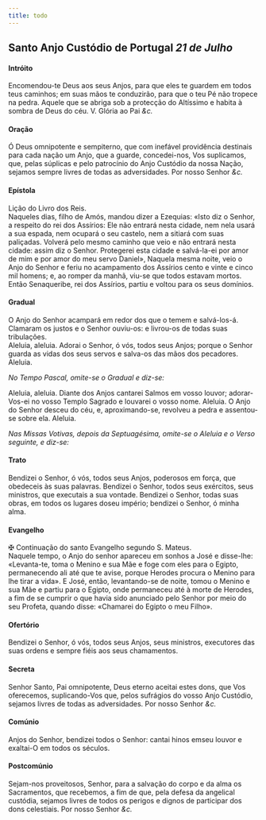 ```yaml
---
title: todo
---
```

<h2 class="text-center">Santo Anjo Custódio de Portugal <em>21 de Julho</em></h2>

<h4 class="text-center">Intróito</h4>
<div class="container-fluid">
<div class="row">
<div class="dropcap text-justify">

</div>
<div class="text-justify">
Encomendou-te Deus aos seus Anjos, para que eles te guardem em todos teus caminhos; em suas mãos te conduzirão, para que o teu Pé não tropece na pedra. Aquele que se abriga sob a protecção do Altíssimo e habita à sombra de Deus do céu. 
<em></em>
V. Glória ao Pai <em>&c.</em>
</div>
</div>
</div>

<h4 class="text-center">Oração</h4>
<div class="container-fluid">
<div class="row">
<div class="dropcap text-justify">

</div>
<div class="dropcap text-justify">
Ó Deus omnipotente e sempiterno, que com inefável providência destinais para cada nação um Anjo, que a guarde, concedei-nos, Vos suplicamos, que, pelas súplicas e pelo patrocínio do Anjo Custódio da nossa Nação, sejamos sempre livres de todas as adversidades. Por nosso Senhor <em>&c.</em>
</div>
</div>
</div>

<h4 class="text-center">Epístola</h4>
<div class="container-fluid">
<div class="row">
<div class="text-justify">

</div>
<div class="text-justify">
Lição do Livro dos Reis.
</div>
<div class="text-justify">

</div>
<div class="dropcap text-justify">
Naqueles dias, filho de Amós, mandou dizer a Ezequias: «Isto diz o Senhor, a respeito do rei dos Assírios: Ele não entrará nesta cidade, nem nela usará a sua espada, nem ocupará o seu castelo, nem a sitiará com suas paliçadas. Volverá pelo mesmo caminho que veio e não entrará nesta cidade: assim diz o Senhor. Protegerei esta cidade e salvá-la-ei por amor de mim e por amor do meu servo Daniel», Naquela mesma noite, veio o Anjo do Senhor e feriu no acampamento dos Assírios cento e vinte e cinco mil homens; e, ao romper da manhã, viu-se que todos estavam mortos. Então Senaqueribe, rei dos Assírios, partiu e voltou para os seus domínios.
</div>
</div>
</div>

<h4 class="text-center">Gradual</h4>
<div class="container-fluid">
<div class="row">
<div class="dropcap text-justify">

</div>
<div class="dropcap text-justify">
O Anjo do Senhor acampará em redor dos que o temem e salvá-los-á. Clamaram os justos e o Senhor ouviu-os: e livrou-os de todas suas tribulações.
</div>
<div class="text-justify">

</div>
<div class="text-justify">
Aleluia, aleluia. Adorai o Senhor, ó vós, todos seus Anjos; porque o Senhor guarda as vidas dos seus servos e salva-os das mãos dos pecadores. Aleluia.
</div>
</div>
</div>

<em>No Tempo Pascal, omite-se o Gradual e diz-se:</em>

<div class="container-fluid">
<div class="row">
<div class="dropcap text-justify">

</div>
<div class="text-justify">
Aleluia, aleluia. Diante dos Anjos cantarei Salmos em vosso louvor; adorar-Vos-ei no vosso Templo Sagrado e louvarei o vosso nome. Aleluia. O Anjo do Senhor desceu do céu, e, aproximando-se, revolveu a pedra e assentou-se sobre ela. Aleluia.
</div>
</div>
</div>

<em>Nas Missas Votivas, depois da Septuagésima, omite-se o Aleluia e o Verso seguinte, e diz-se:</em>

<h4 class="text-center">Trato</h4>
<div class="container-fluid">
<div class="row">
<div class="dropcap text-justify">

</div>
<div class="dropcap text-justify">
Bendizei o Senhor, ó vós, todos seus Anjos, poderosos em força, que obedeceis às suas palavras. Bendizei o Senhor, todos seus exércitos, seus ministros, que executais a sua vontade. Bendizei o Senhor, todas suas obras, em todos os lugares doseu império; bendizei o Senhor, ó minha alma.
</div>
</div>
</div>

<h4 class="text-center">Evangelho</h4>
<div class="container-fluid">
<div class="row">
<div class="text-justify">

</div>
<div class="text-justify">
<span class="text-danger">&#10016;</span> Continuação do santo Evangelho segundo S. Mateus.
</div>
<div class="dropcap text-justify">

</div>
<div class="dropcap text-justify">
Naquele tempo, o Anjo do senhor apareceu em sonhos a José e disse-lhe: «Levanta-te, toma o Menino e sua Mãe e foge com eles para o Egipto, permanecendo ali até que te avise, porque Herodes procura o Menino para lhe tirar a vida». E José, então, levantando-se de noite, tomou o Menino e sua Mãe e partiu para o Egipto, onde permaneceu até à morte de Herodes, a fim de se cumprir o que havia sido anunciado pelo Senhor por meio do seu Profeta, quando disse: «Chamarei do Egipto o meu Filho».
</div>
</div>
</div>

<h4 class="text-center">Ofertório</h4>
<div class="container-fluid">
<div class="row">
<div class="dropcap text-justify">

</div>
<div class="dropcap text-justify">
Bendizei o Senhor, ó vós, todos seus Anjos, seus ministros, executores das suas ordens e sempre fiéis aos seus chamamentos.
</div>
</div>
</div>

<h4 class="text-center">Secreta</h4>
<div class="container-fluid">
<div class="row">
<div class="dropcap text-justify">

</div>
<div class="dropcap text-justify">
Senhor Santo, Pai omnipotente, Deus eterno aceitai estes dons, que Vos oferecemos, suplicando-Vos que, pelos sufrágios do vosso Anjo Custódio, sejamos livres de todas as adversidades. Por nosso Senhor <em>&c.</em>
</div>
</div>
</div>

<h4 class="text-center">Comúnio</h4>
<div class="container-fluid">
<div class="row">
<div class="dropcap text-justify">

</div>
<div class="dropcap text-justify">
Anjos do Senhor, bendizei todos o Senhor: cantai hinos emseu louvor e exaltai-O em todos os séculos.
</div>
</div>
</div>

<h4 class="text-center">Postcomúnio</h4>
<div class="container-fluid">
<div class="row">
<div class="dropcap text-justify">

</div>
<div class="dropcap text-justify">
Sejam-nos proveitosos, Senhor, para a salvação do corpo e da alma os Sacramentos, que recebemos, a fim de que, pela defesa da angelical custódia, sejamos livres de todos os perigos e dignos de participar dos dons celestiais. Por nosso Senhor <em>&c.</em>
</div>
</div>
</div>
